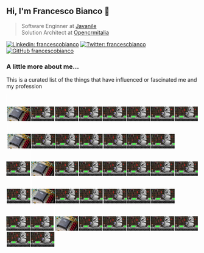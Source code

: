 ## Hi, I'm Francesco Bianco 🍃

> Software Enginner at <a href="https://www.javanile.org">Javanile</a>  
> Solution Architect at <a href="https://www.opencrmitalia.com">Opencrmitalia</a>

[![Linkedin: francescobianco](https://img.shields.io/badge/-Francesco%20Bianco-blue?style=flat-square&logo=Linkedin&logoColor=white&link=https://www.linkedin.com/in/bianco1981/)](https://www.linkedin.com/in/bianco1981/)
[![Twitter: francescbianco](https://img.shields.io/twitter/follow/francescobianco?style=social)](https://twitter.com/francescobianco)
[![GitHub francescobianco](https://img.shields.io/github/followers/francescobianco?label=follow&style=social)](https://github.com/francescobianco)

### A little more about me...

This is a curated list of the things that have influenced or fascinated me and my profession

<div><kbd><a href="#noclick"><img 
src="pics/blank.png" width="0.4%" height="69" /><img 
src="pics/row1/1b.png" width="12.2327%" title="Year 1995: My first PC" /><img src="pics/blank.png" width="0.2375%" /><img
src="pics/row1/2.png" width="12.2327%" title="Year 1995: The game with which I spent the afternoons" /><img src="pics/blank.png" width="0.2375%" /><img
src="pics/row1/3.png" width="12.2327%" title="Year 1995: The game with which I spent the afternoons" /><img src="pics/blank.png" width="0.2375%" /><img
src="pics/row1/4.png" width="12.2327%" title="Year 1995: My first PC" /><img src="pics/blank.png" width="0.2375%" /><img
src="pics/row1/5.png" width="12.2327%" title="Year 1995: My first PC" /><img src="pics/blank.png" width="0.2375%" /><img
src="pics/row1/6.png" width="12.2327%" title="Year 1996: My first PC" /><img src="pics/blank.png" width="0.2375%" /><img
src="pics/row1/7.png" width="12.2327%" title="Year 1995: My first PC" /><img src="pics/blank.png" width="0.2375%" /><img
src="pics/row1/8.png" width="12.2327%" title="Year 1995: My first PC" /><img src="pics/blank.png" width="0.2375%" /><img 
src="pics/blank.png" width="0.4%" height="69" /><img
src="pics/row1/1b.png" width="12.2327%" title="Year 1995: My first PC" /><img src="pics/blank.png" width="0.2375%" /><img
src="pics/row1/2.png" width="12.2327%" title="Year 1995: The game with which I spent the afternoons" /><img src="pics/blank.png" width="0.2375%" /><img
src="pics/row1/3.png" width="12.2327%" title="Year 1995: The game with which I spent the afternoons" /><img src="pics/blank.png" width="0.2375%" /><img
src="pics/row1/4.png" width="12.2327%" title="Year 1996: My first PC" /><img src="pics/blank.png" width="0.2375%" /><img
src="pics/row1/5.png" width="12.2327%" title="Year 1995: My first PC" /><img src="pics/blank.png" width="0.2375%" /><img
src="pics/row1/6.png" width="12.2327%" title="Year 1996: My first PC" /><img src="pics/blank.png" width="0.2375%" /><img
src="pics/row1/7.png" width="12.2327%" title="Year 1995: My first PC" /><img src="pics/blank.png" width="0.2375%" /><img
src="pics/row1/8.png" width="12.2327%" title="Year 1995: My first PC" /><img src="pics/blank.png" width="0.2375%" /><img 
src="pics/blank.png" width="0.4%" height="69" /><img
src="pics/row1/1b.png" width="12.2327%" title="Year 1995: My first PC" /><img src="pics/blank.png" width="0.2375%" /><img
src="pics/row1/2.png" width="12.2327%" title="Year 1995: The game with which I spent the afternoons" /><img src="pics/blank.png" width="0.2375%" /><img
src="pics/row1/3.png" width="12.2327%" title="Year 1995: The game with which I spent the afternoons" /><img src="pics/blank.png" width="0.2375%" /><img
src="pics/row1/4.png" width="12.2327%" title="Year 1996: My first PC" /><img src="pics/blank.png" width="0.2375%" /><img
src="pics/row1/5.png" width="12.2327%" title="Year 1995: My first PC" /><img src="pics/blank.png" width="0.2375%" /><img
src="pics/row1/6.png" width="12.2327%" title="Year 1996: My first PC" /><img src="pics/blank.png" width="0.2375%" /><img
src="pics/row1/7.png" width="12.2327%" title="Year 1995: My first PC" /><img src="pics/blank.png" width="0.2375%" /><img
src="pics/row1/8.png" width="12.2327%" title="Year 1995: My first PC" /><img src="pics/blank.png" width="0.2375%" /><img 
src="pics/blank.png" width="0.4%" height="69" /><img
src="pics/row1/1b.png" width="12.2327%" title="Year 1995: My first PC" /><img src="pics/blank.png" width="0.2375%" /><img
src="pics/row1/2.png" width="12.2327%" title="Year 1995: The game with which I spent the afternoons" /><img src="pics/blank.png" width="0.2375%" /><img
src="pics/row1/3.png" width="12.2327%" title="Year 1995: The game with which I spent the afternoons" /><img src="pics/blank.png" width="0.2375%" /><img
src="pics/row1/4.png" width="12.2327%" title="Year 1996: My first PC" /><img src="pics/blank.png" width="0.2375%" /><img
src="pics/row1/5.png" width="12.2327%" title="Year 1995: My first PC" /><img src="pics/blank.png" width="0.2375%" /><img
src="pics/row1/6.png" width="12.2327%" title="Year 1996: My first PC" /><img src="pics/blank.png" width="0.2375%" /><img
src="pics/row1/7.png" width="12.2327%" title="Year 1995: My first PC" /><img src="pics/blank.png" width="0.2375%" /><img
src="pics/row1/8.png" width="12.2327%" title="Year 1995: My first PC" /><img src="pics/blank.png" width="0.2375%" /><img
src="pics/blank.png" width="0.4%" height="69" /><img
src="pics/row1/1b.png" width="12.2327%" title="Year 1995: My first PC" /><img src="pics/blank.png" width="0.2375%" /><img
src="pics/row1/2.png" width="12.2327%" title="Year 1995: The game with which I spent the afternoons" /><img src="pics/blank.png" width="0.2375%" /><img
src="pics/row1/3.png" width="12.2327%" title="Year 1995: The game with which I spent the afternoons" /><img src="pics/blank.png" width="0.2375%" /><img
src="pics/row1/4.png" width="12.2327%" title="Year 1996: My first PC" /><img src="pics/blank.png" width="0.2375%" /><img
src="pics/row1/5.png" width="12.2327%" title="Year 1995: My first PC" /><img src="pics/blank.png" width="0.2375%" /><img
src="pics/row1/6.png" width="12.2327%" title="Year 1996: My first PC" /><img src="pics/blank.png" width="0.2375%" /><img
src="pics/row1/7.png" width="12.2327%" title="Year 1995: My first PC" /><img src="pics/blank.png" width="0.2375%" /><img
src="pics/row1/8.png" width="12.2327%" title="Year 1995: My first PC" /><img src="pics/blank.png" width="0.2375%" /></a></kbd></div>
